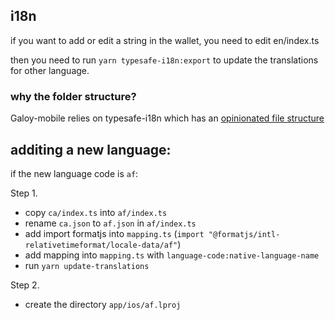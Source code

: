 ## i18n

if you want to add or edit a string in the wallet, you need to edit en/index.ts

then you need to run `yarn typesafe-i18n:export` to update the translations for other language.

### why the folder structure?

Galoy-mobile relies on typesafe-i18n which has an [opinionated file structure](https://github.com/ivanhofer/typesafe-i18n/tree/main/packages/generator#folder-structure)

## additing a new language:

if the new language code is `af`: 

Step 1.
- copy `ca/index.ts` into `af/index.ts`
- rename `ca.json` to `af.json` in `af/index.ts`
- add import formatjs into `mapping.ts` (`import "@formatjs/intl-relativetimeformat/locale-data/af"`)
- add mapping into `mapping.ts` with `language-code:native-language-name`
- run `yarn update-translations`

Step 2.
- create the directory `app/ios/af.lproj`
